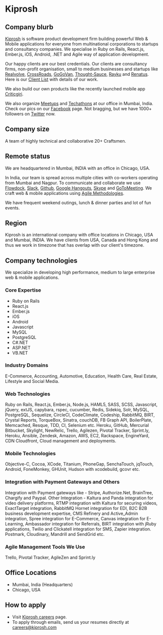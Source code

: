 # Kiprosh

## Company blurb

[Kiprosh](http://kiprosh.com) is software product development firm building powerful Web & Mobile applications for everyone from multinational corporations to startups and consultancy companies. We specialise in Ruby on Rails, React.js, Ember.js, iOS, Android, .NET and Agile way of application development.

Our happy clients are our best credentials. Our clients are consultancy firms, non-profit organisation, small to medium businesses and startups like [Realvolve](http://realvolve.com/), [CrossRoads](http://crossroads.org.hk/), [GoGoVan](http://gogovan.com.hk/en/), [Thought-Sauce](http://thought-sauce.com/), [Rayku](http://rayku.com/home) and [Renatus](http://www.myrenatus.com/). Here is our [Client List](http://kiprosh.com/clients) with details of our work.

We also build our own products like the recently launched mobile app [Criticgiri](https://play.google.com/store/apps/details?id=com.kiprosh.criticgiri).

We also organize [Meetups](http://www.meetup.com/Techgravy-Kiprosh) and [Techathons](http://on.fb.me/1NwaeNQ) at our office in Mumbai, India. Check our pics on our [Facebook](https://www.facebook.com/kiprosh/) page. Not bragging, but we have 1000+ followers on [Twitter](https://twitter.com/KiproshCareers) now.

## Company size

A team of highly technical and collaborative 20+ Craftsmen.

## Remote status

We are headquartered in Mumbai, INDIA with an office in Chicago, USA.

In India, our team is spread across multiple cities with co-workers operating from Mumbai and Nagpur. To communicate and collaborate we use [Flowdock](http://flowdock.com/), [Slack](https://slack.com/), [Github](https://github.com/), [Google Hangouts](https://hangouts.google.com/), [Skype](http://www.skype.com/en/) and [GoToMeeting](http://www.gotomeeting.com/). We craft web & mobile applications using [Agile Methodologies](https://en.wikipedia.org/wiki/Agile_software_development).

We have frequent weekend outings, lunch & dinner parties and lot of fun events.

## Region

Kiprosh is an international company with office locations in Chicago, USA and Mumbai, INDIA. We have clients from USA, Canada and Hong Kong and thus we work in timezone that has overlap with our client's timezone.

## Company technologies

We specialize in developing high performance, medium to large enterprise web & mobile applications.

### Core Expertise

- Ruby on Rails
- React.js
- Ember.js
- iOS
- Android
- Javascript
- MySQL
- PostgreSQL
- C#.NET
- ASP.NET
- VB.NET

### Industry Domains

E-Commerce, Accounting, Automotive, Education, Health Care, Real Estate, Lifestyle and Social Media.

### Web Technologies

Ruby on Rails, React.js, Ember.js, Node.js, HAML5, SASS, SCSS, Javascript, jQuery, extJS, capybara, rspec, cucumber, Redis, Sidekiq, Solr, MySQL, PostgreSQL, Sequelize, CircleCI, CodeClimate, Codeship, RabbitMQ, BIRT, Crystal Reports, TorqueBox, Sinatra, couchDB, FB Graph API, BoilerPlate, Memcached, Resque, TDD, CI, Selenium etc. Heroku, GitHub, Mercurial Bitbucket, Skylight, NewRelic, Trello, Agilezen, Pivotal Tracker, Sprint.ly, Heroku, Ansible, Zendesk, Amazon, AWS, EC2, Rackspace, EngineYard, CDN Cloudfront, Cloud management and deployments.

### Mobile Technologies

Objective-C, Cocoa, XCode, Titanium, PhoneGap, SenchaTouch, jqTouch, Android, FoneMonkey, GHUnit, Hudson with xcodebuild, gcovr etc.

### Integration with Payment Gateways and Others

Integration with Payment gateways like - Stripe, Authorize.Net, BrainTree, Chargify and Paypal. Other Integration - Kaltura and Panda integration for video delivery platforms, RTMP integration with Kaltura for securing videos, ExactTarget integration, RabbitMQ Hornet integration for EDI, B2C B2B business development expertise, CMS Refinery and Active_Admin integration, Spree integration for E-Commerce, Canvas integration for E-Learning, Ambassador integration for Referrals, BIRT integration with jRuby applications, Twilio and Clickatell integration for SMS, Zapier integration. Postmark, Cloudinary, Mandrill and SendGrid etc.

### Agile Management Tools We Use

Trello, Pivotal Tracker, AgileZen and Sprint.ly


## Office Locations

- Mumbai, India (Headquarters)
- Chicago, USA

## How to apply

- Visit [Kiprosh careers](http://kiprosh.com/careers) page.
- To apply through emails, send us your resumes directly at [careers@kiprosh.com](mailto:careers@kiprosh.com)
